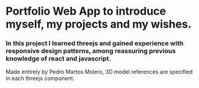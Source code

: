 <h1>Portfolio Web App to introduce myself, my projects and my wishes.</h1>

<h3>In this project I learned threejs and gained experience with responsive design patterns, among reassuring previous knowledge of react and javascript.</h3>

<p>Made entirely by Pedro Martos Molero, 3D model references are specified in each threejs component.</p>
